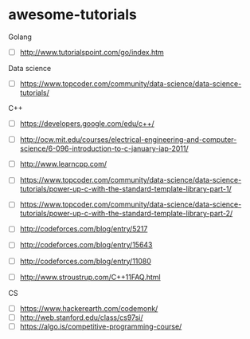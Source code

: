 # awesome-tutorials

Golang
* [ ] http://www.tutorialspoint.com/go/index.htm


Data science
* [ ] https://www.topcoder.com/community/data-science/data-science-tutorials/


C++
* [ ] https://developers.google.com/edu/c++/
* [ ] http://ocw.mit.edu/courses/electrical-engineering-and-computer-science/6-096-introduction-to-c-january-iap-2011/
* [ ] http://www.learncpp.com/
* [ ] https://www.topcoder.com/community/data-science/data-science-tutorials/power-up-c-with-the-standard-template-library-part-1/
* [ ] https://www.topcoder.com/community/data-science/data-science-tutorials/power-up-c-with-the-standard-template-library-part-2/
* [ ] http://codeforces.com/blog/entry/5217
* [ ] http://codeforces.com/blog/entry/15643
* [ ] http://codeforces.com/blog/entry/11080
* [ ] http://www.stroustrup.com/C++11FAQ.html


CS
* [ ] https://www.hackerearth.com/codemonk/
* [ ] http://web.stanford.edu/class/cs97si/
* [ ] https://algo.is/competitive-programming-course/
